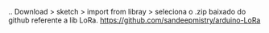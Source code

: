 ..
Download > sketch > import from libray > seleciona o .zip baixado do github referente a lib LoRa.
https://github.com/sandeepmistry/arduino-LoRa
